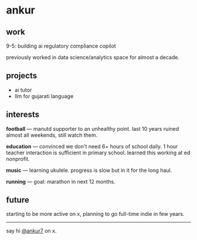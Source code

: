 # ankur

## work
9-5: building ai regulatory compliance copilot

previously worked in data science/analytics space for almost a decade.

## projects
- ai tutor
- llm for gujarati language

## interests
**football** — manutd supporter to an unhealthy point. last 10 years ruined almost all weekends, still watch them.

**education** — convinced we don't need 6+ hours of school daily. 1 hour teacher interaction is sufficient in primary school. learned this working at ed nonprofit.

**music** — learning ukulele. progress is slow but in it for the long haul.

**running** — goal: marathon in next 12 months.

## future
starting to be more active on x, planning to go full-time indie in few years.

---

say hi [@ankur7](https://x.com/_ankur7) on x.